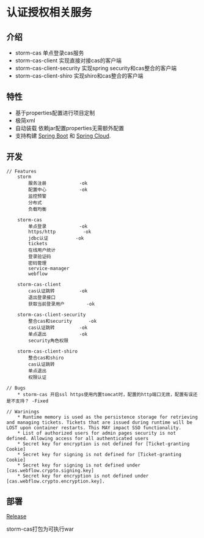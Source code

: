 
# 认证授权相关服务


## 介绍

- storm-cas 单点登录cas服务
- storm-cas-client 实现直接对接cas的客户端
- storm-cas-client-security 实现spring security和cas整合的客户端
- storm-cas-client-shiro 实现shiro和cas整合的客户端

## 特性

* 基于properties配置进行项目定制
* 极简xml
* 自动装载 依赖jar配置properties无需额外配置
* 支持构建 [Spring Boot](https://projects.spring.io/spring-boot) 和 [Spring Cloud](http://projects.spring.io/spring-cloud/).

## 开发
	// Features 
		storm
			服务注册			-ok
			配置中心			-ok
			监控预警
			分布式
			负载均衡
		
		storm-cas
			单点登录    		-ok
			https/http  		-ok
			jdbc认证    		-ok
			tickets
			在线用户统计
			登录验证码
			密码管理
			service-manager
			webflow
		
		storm-cas-client
			cas认证跳转 		-ok
			退出登录接口
			获取当前登录用户		-ok
		
		storm-cas-client-security
			整合cas和security  	-ok
			cas认证跳转 		-ok
			单点退出			-ok
			security角色权限
		
		storm-cas-client-shiro
			整合cas和shiro
			cas认证跳转
			单点退出
			权限认证
	
	// Bugs
		* storm-cas 开启ssl https使用内置tomcat时，配置的http端口无效，配置有误还是不支持？ -Fixed
	
	// Warinings
		* Runtime memory is used as the persistence storage for retrieving and managing tickets. Tickets that are issued during runtime will be LOST upon container restarts. This MAY impact SSO functionality.
		* List of authorized users for admin pages security is not defined. Allowing access for all authenticated users
		* Secret key for encryption is not defined for [Ticket-granting Cookie]
		* Secret key for signing is not defined for [Ticket-granting Cookie]
		* Secret key for signing is not defined under [cas.webflow.crypto.signing.key]
		* Secret key for encryption is not defined under [cas.webflow.crypto.encryption.key].

## 部署
[Release](https://gitee.com/justlive1/earth/releases)

storm-cas打包为可执行war
